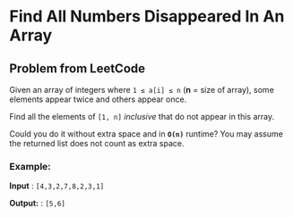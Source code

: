 # Find All Numbers Disappeared In An Array
## Problem from LeetCode

Given an array of integers where `1 ≤ a[i] ≤ n` (**n** = size of array), some elements appear twice and others appear once.

Find all the elements of `[1, n]` *inclusive* that do not appear in this array.

Could you do it without extra space and in **`O(n)`** runtime? You may assume the returned list does not count as extra space.

### Example:
**Input** : `[4,3,2,7,8,2,3,1]`

**Output:** : `[5,6]`
